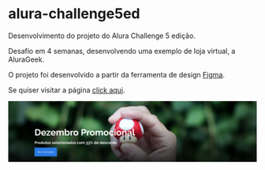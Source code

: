 # alura-challenge5ed
 Desenvolvimento do projeto do Alura Challenge 5 edição.
 
 Desafio em 4 semanas, desenvolvendo uma exemplo de loja virtual, a AluraGeek.
 
 O projeto foi desenvolvido a partir da ferramenta de design <a href="https://www.figma.com/file/fR9qvy3gU53s2q5efeMpy9/AluraGeek---Challenge?node-id=0%3A1" target="_blank">Figma</a>.

Se quiser visitar a página <a href="https://danielcosta010.github.io/alura-challenge5ed/" target="_blank">click aqui</a>.
 
![banner Alura Geek](https://github.com/danielcosta010/alura-challenge5ed/blob/master/img/banner/bannerAluraGeek.png)
